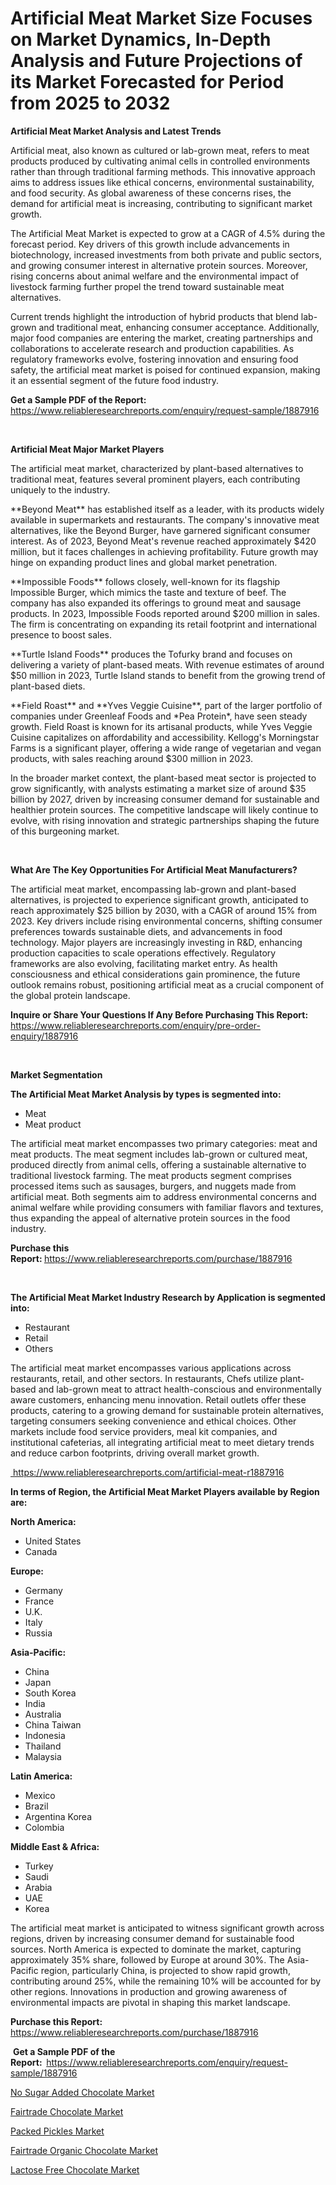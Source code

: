 <p><h1>Artificial Meat Market Size Focuses on Market Dynamics, In-Depth Analysis and Future Projections of its Market Forecasted for Period from 2025 to 2032</h1></p><p><strong>Artificial Meat Market Analysis and Latest Trends</strong></p>
<p><p>Artificial meat, also known as cultured or lab-grown meat, refers to meat products produced by cultivating animal cells in controlled environments rather than through traditional farming methods. This innovative approach aims to address issues like ethical concerns, environmental sustainability, and food security. As global awareness of these concerns rises, the demand for artificial meat is increasing, contributing to significant market growth.</p><p>The Artificial Meat Market is expected to grow at a CAGR of 4.5% during the forecast period. Key drivers of this growth include advancements in biotechnology, increased investments from both private and public sectors, and growing consumer interest in alternative protein sources. Moreover, rising concerns about animal welfare and the environmental impact of livestock farming further propel the trend toward sustainable meat alternatives.</p><p>Current trends highlight the introduction of hybrid products that blend lab-grown and traditional meat, enhancing consumer acceptance. Additionally, major food companies are entering the market, creating partnerships and collaborations to accelerate research and production capabilities. As regulatory frameworks evolve, fostering innovation and ensuring food safety, the artificial meat market is poised for continued expansion, making it an essential segment of the future food industry.</p></p>
<p><strong>Get a Sample PDF of the Report:&nbsp;</strong> <a href="https://www.reliableresearchreports.com/enquiry/request-sample/1887916?utm_campaign=32&utm_medium=2&utm_source=Github&utm_content=ia&utm_term=14022025&utm_id=artificial-meat">https://www.reliableresearchreports.com/enquiry/request-sample/1887916</a></p>
<p>&nbsp;</p>
<p><strong>Artificial Meat Major Market Players</strong></p>
<p><p>The artificial meat market, characterized by plant-based alternatives to traditional meat, features several prominent players, each contributing uniquely to the industry. </p><p>**Beyond Meat** has established itself as a leader, with its products widely available in supermarkets and restaurants. The company's innovative meat alternatives, like the Beyond Burger, have garnered significant consumer interest. As of 2023, Beyond Meat's revenue reached approximately $420 million, but it faces challenges in achieving profitability. Future growth may hinge on expanding product lines and global market penetration.</p><p>**Impossible Foods** follows closely, well-known for its flagship Impossible Burger, which mimics the taste and texture of beef. The company has also expanded its offerings to ground meat and sausage products. In 2023, Impossible Foods reported around $200 million in sales. The firm is concentrating on expanding its retail footprint and international presence to boost sales.</p><p>**Turtle Island Foods** produces the Tofurky brand and focuses on delivering a variety of plant-based meats. With revenue estimates of around $50 million in 2023, Turtle Island stands to benefit from the growing trend of plant-based diets.</p><p>**Field Roast** and **Yves Veggie Cuisine**, part of the larger portfolio of companies under Greenleaf Foods and *Pea Protein*, have seen steady growth. Field Roast is known for its artisanal products, while Yves Veggie Cuisine capitalizes on affordability and accessibility. Kellogg's Morningstar Farms is a significant player, offering a wide range of vegetarian and vegan products, with sales reaching around $300 million in 2023.</p><p>In the broader market context, the plant-based meat sector is projected to grow significantly, with analysts estimating a market size of around $35 billion by 2027, driven by increasing consumer demand for sustainable and healthier protein sources. The competitive landscape will likely continue to evolve, with rising innovation and strategic partnerships shaping the future of this burgeoning market.</p></p>
<p>&nbsp;</p>
<p><strong>What Are The Key Opportunities For Artificial Meat Manufacturers?</strong></p>
<p><p>The artificial meat market, encompassing lab-grown and plant-based alternatives, is projected to experience significant growth, anticipated to reach approximately $25 billion by 2030, with a CAGR of around 15% from 2023. Key drivers include rising environmental concerns, shifting consumer preferences towards sustainable diets, and advancements in food technology. Major players are increasingly investing in R&D, enhancing production capacities to scale operations effectively. Regulatory frameworks are also evolving, facilitating market entry. As health consciousness and ethical considerations gain prominence, the future outlook remains robust, positioning artificial meat as a crucial component of the global protein landscape.</p></p>
<p><strong>Inquire or Share Your Questions If Any Before Purchasing This Report:</strong> <a href="https://www.reliableresearchreports.com/enquiry/pre-order-enquiry/1887916?utm_campaign=32&utm_medium=2&utm_source=Github&utm_content=ia&utm_term=14022025&utm_id=artificial-meat">https://www.reliableresearchreports.com/enquiry/pre-order-enquiry/1887916</a></p>
<p>&nbsp;</p>
<p><strong>Market Segmentation</strong></p>
<p><strong>The Artificial Meat Market Analysis by types is segmented into:</strong></p>
<p><ul><li>Meat</li><li>Meat product</li></ul></p>
<p><p>The artificial meat market encompasses two primary categories: meat and meat products. The meat segment includes lab-grown or cultured meat, produced directly from animal cells, offering a sustainable alternative to traditional livestock farming. The meat products segment comprises processed items such as sausages, burgers, and nuggets made from artificial meat. Both segments aim to address environmental concerns and animal welfare while providing consumers with familiar flavors and textures, thus expanding the appeal of alternative protein sources in the food industry.</p></p>
<p><strong>Purchase this Report:&nbsp;</strong><a href="https://www.reliableresearchreports.com/purchase/1887916?utm_campaign=32&utm_medium=2&utm_source=Github&utm_content=ia&utm_term=14022025&utm_id=artificial-meat">https://www.reliableresearchreports.com/purchase/1887916</a></p>
<p>&nbsp;</p>
<p><strong>The Artificial Meat Market Industry Research by Application is segmented into:</strong></p>
<p><ul><li>Restaurant</li><li>Retail</li><li>Others</li></ul></p>
<p><p>The artificial meat market encompasses various applications across restaurants, retail, and other sectors. In restaurants, Chefs utilize plant-based and lab-grown meat to attract health-conscious and environmentally aware customers, enhancing menu innovation. Retail outlets offer these products, catering to a growing demand for sustainable protein alternatives, targeting consumers seeking convenience and ethical choices. Other markets include food service providers, meal kit companies, and institutional cafeterias, all integrating artificial meat to meet dietary trends and reduce carbon footprints, driving overall market growth.</p></p>
<p><a href="https://www.reliableresearchreports.com/artificial-meat-r1887916?utm_campaign=32&utm_medium=2&utm_source=Github&utm_content=ia&utm_term=14022025&utm_id=artificial-meat">&nbsp;https://www.reliableresearchreports.com/artificial-meat-r1887916</a></p>
<p><strong>In terms of Region, the Artificial Meat Market Players available by Region are:</strong></p>
<p>
    <p> <strong> North America: </strong>
        <ul>
            <li>United States</li>
            <li>Canada</li>
        </ul>
        </p> 
    <p> <strong> Europe: </strong>
        <ul>
            <li>Germany</li>
            <li>France</li>
            <li>U.K.</li>
            <li>Italy</li>
            <li>Russia</li>
        </ul>
        </p> 
    <p> <strong> Asia-Pacific: </strong>
        <ul>
            <li>China</li>
            <li>Japan</li>
            <li>South Korea</li>
            <li>India</li>
            <li>Australia</li>
            <li>China Taiwan</li>
            <li>Indonesia</li>
            <li>Thailand</li>
            <li>Malaysia</li>
        </ul>
        </p> 
    <p> <strong> Latin America: </strong>
        <ul>
            <li>Mexico</li>
            <li>Brazil</li>
            <li>Argentina Korea</li>
            <li>Colombia</li>
        </ul>
        </p> 
    <p> <strong> Middle East & Africa: </strong>
        <ul>
            <li>Turkey</li>
            <li>Saudi</li>
            <li>Arabia</li>
            <li>UAE</li>
            <li>Korea</li>
        </ul>
    </p>
    </p>
<p><p>The artificial meat market is anticipated to witness significant growth across regions, driven by increasing consumer demand for sustainable food sources. North America is expected to dominate the market, capturing approximately 35% share, followed by Europe at around 30%. The Asia-Pacific region, particularly China, is projected to show rapid growth, contributing around 25%, while the remaining 10% will be accounted for by other regions. Innovations in production and growing awareness of environmental impacts are pivotal in shaping this market landscape.</p></p>
<p><strong>Purchase this Report: </strong><a href="https://www.reliableresearchreports.com/purchase/1887916?utm_campaign=32&utm_medium=2&utm_source=Github&utm_content=ia&utm_term=14022025&utm_id=artificial-meat">https://www.reliableresearchreports.com/purchase/1887916</a></p>
<p>&nbsp;<strong>Get a Sample PDF of the Report:&nbsp;&nbsp;</strong><a href="https://www.reliableresearchreports.com/enquiry/request-sample/1887916?utm_campaign=32&utm_medium=2&utm_source=Github&utm_content=ia&utm_term=14022025&utm_id=artificial-meat">https://www.reliableresearchreports.com/enquiry/request-sample/1887916</a></p>
<p><strong></strong></p>
<p><p><a href="https://github.com/sungbruington660/Market-Research-Report-List-1/blob/main/no-sugar-added-chocolate-market.md?utm_campaign=32&utm_medium=2&utm_source=Github&utm_content=ia&utm_term=14022025&utm_id=artificial-meat">No Sugar Added Chocolate Market</a></p><p><a href="https://github.com/adyawafurber1/Market-Research-Report-List-1/blob/main/fairtrade-chocolate-market.md?utm_campaign=32&utm_medium=2&utm_source=Github&utm_content=ia&utm_term=14022025&utm_id=artificial-meat">Fairtrade Chocolate Market</a></p><p><a href="https://github.com/tashipmhuiri/Market-Research-Report-List-1/blob/main/packed-pickles-market.md?utm_campaign=32&utm_medium=2&utm_source=Github&utm_content=ia&utm_term=14022025&utm_id=artificial-meat">Packed Pickles Market</a></p><p><a href="https://github.com/akrachveslov/Market-Research-Report-List-1/blob/main/fairtrade-organic-chocolate-market.md?utm_campaign=32&utm_medium=2&utm_source=Github&utm_content=ia&utm_term=14022025&utm_id=artificial-meat">Fairtrade Organic Chocolate Market</a></p><p><a href="https://github.com/pimanoruman/Market-Research-Report-List-1/blob/main/lactose-free-chocolate-market.md?utm_campaign=32&utm_medium=2&utm_source=Github&utm_content=ia&utm_term=14022025&utm_id=artificial-meat">Lactose Free Chocolate Market</a></p></p>
